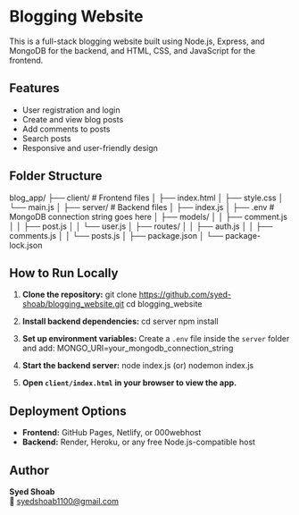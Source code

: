 # Blogging Website

This is a full-stack blogging website built using Node.js, Express, and MongoDB for the backend, and HTML, CSS, and JavaScript for the frontend.

## Features

- User registration and login
- Create and view blog posts
- Add comments to posts
- Search posts
- Responsive and user-friendly design

## Folder Structure

blog_app/ ├── client/ # Frontend files │ ├── index.html │ ├── style.css │ └── main.js │ ├── server/ # Backend files │ ├── index.js │ ├── .env # MongoDB connection string goes here │ ├── models/ │ │ ├── comment.js │ │ ├── post.js │ │ └── user.js │ ├── routes/ │ │ ├── auth.js │ │ ├── comments.js │ │ └── posts.js │ ├── package.json │ └── package-lock.json


## How to Run Locally

1. **Clone the repository:**
git clone https://github.com/syed-shoab/blogging_website.git cd blogging_website

2. **Install backend dependencies:**
cd server npm install

3. **Set up environment variables:**
Create a `.env` file inside the `server` folder and add:
MONGO_URI=your_mongodb_connection_string


4. **Start the backend server:**
node index.js  (or) nodemon index.js


5. **Open `client/index.html` in your browser to view the app.**

## Deployment Options

- **Frontend:** GitHub Pages, Netlify, or 000webhost
- **Backend:** Render, Heroku, or any free Node.js-compatible host

## Author

**Syed Shoab**  
📧 syedshoab1100@gmail.com


